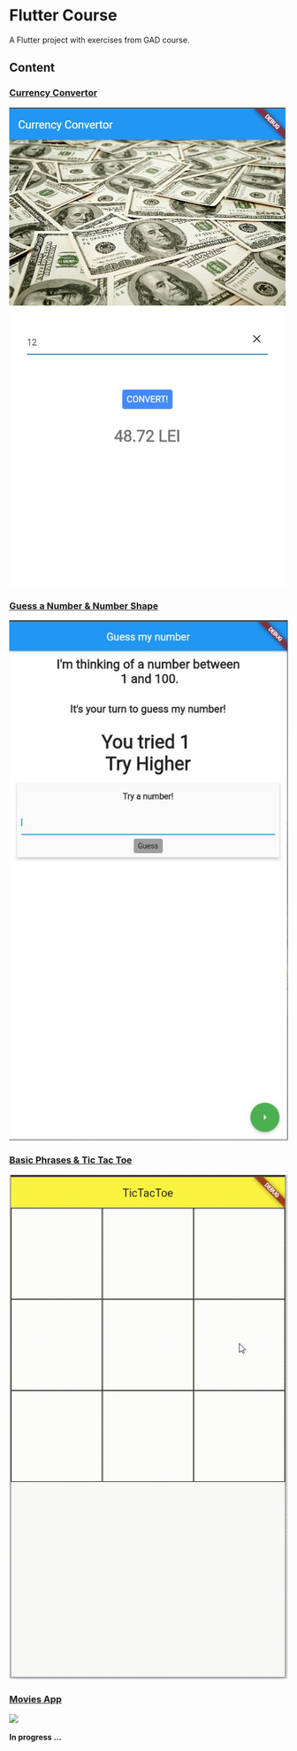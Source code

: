 # Flutter Course 

A Flutter project with exercises from GAD course.

## Content 

### [Currency Convertor](https://github.com/CristiSandu/Flutter-Course/tree/main/lib/src/01)  
![](/SSAPP/01/02.jpg)   
### [Guess a Number & Number Shape](https://github.com/CristiSandu/Flutter-Course/tree/main/lib/src/02)  
![](/SSAPP/02/03.jpg)  
### [Basic Phrases & Tic Tac Toe](https://github.com/CristiSandu/Flutter-Course/tree/main/lib/src/03)   
![](/SSAPP/03/Demo.gif)  
### [Movies App](https://github.com/CristiSandu/Flutter-Course/tree/main/lib/src/04)   
![](/SSAPP/04/Media2.gif)  

**In progress ...** 
